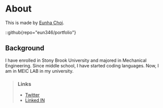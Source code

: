 # About
This is made by [Eunha Choi](https://github.com/eun346).

::github{repo="eun346/portfolio"}

## Background
I have enrolled in Stony Brook University and majored in Mechanical Engineering. Since middle school, I have started coding languages. Now, I am in MEIC LAB in my university.

> ### Links
> - [Twitter](https://x.com/Eun346)
> - [Linked IN](https://www.linkedin.com/in/eunha-choi-644716367)
